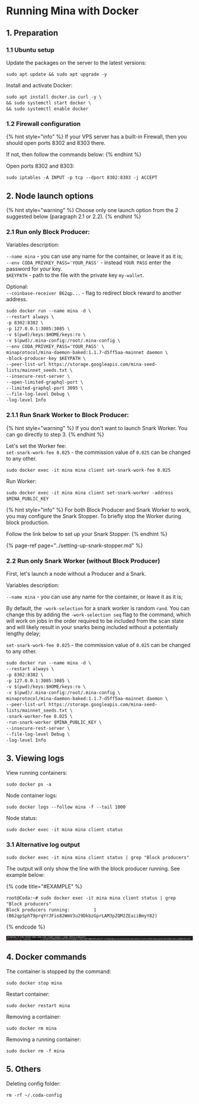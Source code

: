 # Running Mina with Docker

## 1. Preparation

### 1.1 Ubuntu setup

Update the packages on the server to the latest versions:

```text
sudo apt update && sudo apt upgrade -y
```

Install and activate Docker:

```text
sudo apt install docker.io curl -y \
&& sudo systemctl start docker \
&& sudo systemctl enable docker
```

### 1.2 Firewall configuration

{% hint style="info" %}
If your VPS server has a built-in Firewall, then you should open ports 8302 and 8303 there.

If not, then follow the commands below:
{% endhint %}

Open ports 8302 and 8303:

```text
sudo iptables -A INPUT -p tcp --dport 8302:8303 -j ACCEPT
```

## 2. Node launch options

{% hint style="warning" %}
Choose only one launch option from the 2 suggested below \(paragraph 2.1 or 2.2\).
{% endhint %}

### 2.1 Run only Block Producer:

Variables description:  
  
`--name mina` - you can use any name for the container, or leave it as it is;  
`--env CODA_PRIVKEY_PASS='YOUR_PASS'` - instead `YOUR PASS` enter the password for your key.  
`$KEYPATH` - path to the file with the private key `my-wallet`. 

Optional:  
`--coinbase-receiver B62qp...` - flag to redirect block reward to another address.

```text
sudo docker run --name mina -d \
--restart always \
-p 8302:8302 \
-p 127.0.0.1:3085:3085 \
-v $(pwd)/keys:$HOME/keys:ro \
-v $(pwd)/.mina-config:/root/.mina-config \
--env CODA_PRIVKEY_PASS='YOUR_PASS' \
minaprotocol/mina-daemon-baked:1.1.7-d5ff5aa-mainnet daemon \
-block-producer-key $KEYPATH \
--peer-list-url https://storage.googleapis.com/mina-seed-lists/mainnet_seeds.txt \
--insecure-rest-server \
--open-limited-graphql-port \
--limited-graphql-port 3095 \
--file-log-level Debug \
-log-level Info
```

### 2.1.1 Run Snark Worker to Block Producer:

{% hint style="warning" %}
If you don't want to launch Snark Worker. You can go directly to step 3.
{% endhint %}

Let's set the Worker fee:  
`set-snark-work-fee 0.025` - the commission value of `0.025` can be changed to any other.

```text
sudo docker exec -it mina mina client set-snark-work-fee 0.025
```

Run Worker:

```text
sudo docker exec -it mina mina client set-snark-worker -address $MINA_PUBLIC_KEY
```

{% hint style="info" %}
For both Block Producer and Snark Worker to work, you may configure the Snark Stopper. To briefly stop the Worker during block production. 

Follow the link below to set up your Snark Stopper.
{% endhint %}

{% page-ref page="../setting-up-snark-stopper.md" %}

### 2.2 Run only Snark Worker \(without Block Producer\)

First, let's launch a node without a Producer and a Snark.

Variables description:

`--name mina` - you can use any name for the container, or leave it as it is;

By default, the `-work-selection` for a snark worker is random `rand`. You can change this by adding the `-work-selection seq` flag to the command, which will work on jobs in the order required to be included from the scan state and will likely result in your snarks being included without a potentially lengthy delay;

`set-snark-work-fee 0.025` - the commission value of `0.025` can be changed to any other.

```text
sudo docker run --name mina -d \
--restart always \
-p 8302:8302 \
-p 127.0.0.1:3085:3085 \
-v $(pwd)/keys:$HOME/keys:ro \
-v $(pwd)/.mina-config:/root/.mina-config \
minaprotocol/mina-daemon-baked:1.1.7-d5ff5aa-mainnet daemon \
--peer-list-url https://storage.googleapis.com/mina-seed-lists/mainnet_seeds.txt \
-snark-worker-fee 0.025 \
-run-snark-worker $MINA_PUBLIC_KEY \
--insecure-rest-server \
--file-log-level Debug \
-log-level Info
```

## 3. Viewing logs

View running containers:

```text
sudo docker ps -a
```

Node container logs:

```text
sudo docker logs --follow mina -f --tail 1000
```

Node status:

```text
sudo docker exec -it mina mina client status
```

### 3.1 Alternative log output

```text
sudo docker exec -it mina mina client status | grep "Block producers"
```

The output will only show the line with the block producer running. See example below:

{% code title="\#EXAMPLE" %}
```text
root@Coda:~# sudo docker exec -it mina mina client status | grep "Block producers"
Block producers running:         1 (B62qpSphT9prqYrJFio82WmV3u29DkbzGprLAM3pZQM2ZEaiiBmyY82)
```
{% endcode %}

![](../../.gitbook/assets/image.png)

## 4. Docker commands

The container is stopped by the command:

```text
sudo docker stop mina
```

Restart container:

```text
sudo docker restart mina
```

Removing a container:

```text
sudo docker rm mina
```

Removing a running container:

```text
sudo docker rm -f mina
```

## 5. Others

Deleting config folder:

```text
rm -rf ~/.coda-config
```

